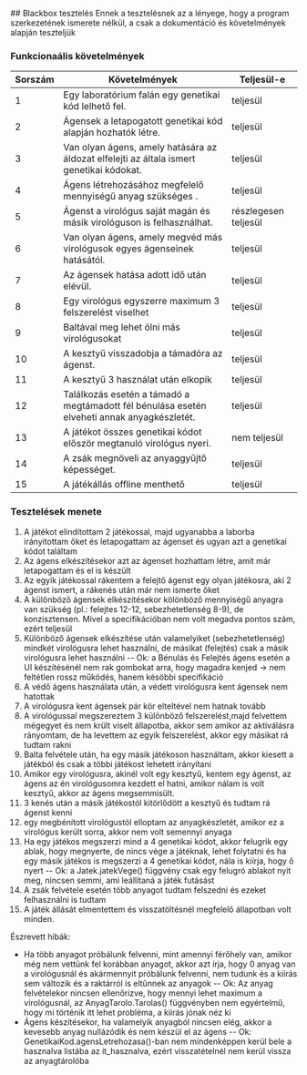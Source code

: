 
﻿## Blackbox tesztelés
Ennek a tesztelésnek az a lényege, hogy a program szerkezetének ismerete nélkül, a csak a dokumentáció és követelmények alapján teszteljük
### Funkcionaális követelmények

|Sorszám| Követelmények | Teljesül-e |
|--|--|--|
|1| Egy laboratórium falán egy genetikai kód lelhető fel. | teljesül |
|2| Ágensek a letapogatott genetikai kód alapján hozhatók létre.|teljesül|
|3|Van olyan ágens, amely hatására az áldozat elfelejti az általa ismert genetikai kódokat.|teljesül|
|4| Ágens létrehozásához megfelelő mennyiségű anyag szükséges . | teljesül |
|5| Ágenst a virológus saját magán és másik virológuson is felhasználhat.|részlegesen teljesül|
|6| Van olyan ágens, amely megvéd más virológusok egyes ágenseinek hatásától.|teljesül|
|7| Az ágensek hatása adott idő után elévül. | teljesül |
|8| Egy virológus egyszerre maximum 3 felszerelést viselhet|teljesül|
|9| Baltával meg lehet ölni más virológusokat | teljesül |
|10|A kesztyű visszadobja a támadóra az ágenst.| teljesül |
|11| A kesztyű 3 használat után elkopik| teljesül |
|12| Találkozás esetén a támadó a megtámadott fél bénulása esetén elveheti annak anyagkészletét.|teljesül|
|13| A játékot összes genetikai kódot először megtanuló virológus nyeri. | nem teljesül |
|14| A zsák megnöveli az anyaggyűjtő képességet.| teljesül|
|15| A játékállás offline menthető| teljesül|
### Tesztelések menete

   1. A játékot elindítottam 2 játékossal, majd ugyanabba a laborba irányítottam őket és letapogattam az ágenset és ugyan azt a genetikai kódot találtam
  2.  Az ágens elkészítésekor azt az ágenset hozhattam létre, amit már letapogattam és el is készült
  3.  Az egyik játékossal rákentem a felejtő ágenst egy olyan játékosra, aki 2 ágenst ismert, a rákenés után már nem ismerte őket
  4.  A különböző ágensek elkészítésekor kölönböző mennyiségű anyagra van szükség (pl.: felejtes 12-12, sebezhetetlenség 8-9), de konzisztensen. Mivel a specifikációban nem volt megadva pontos szám, ezért teljesül
  5.  Különböző ágensek elkészítése után valamelyiket (sebezhetetlenség) mindkét virológusra lehet használni, de másikat (felejtés) csak a másik virológusra lehet használni -- Ok: a Bénulás és Felejtés ágens esetén a UI készítésénél nem rak gombokat arra, hogy magadra kenjed -> nem feltétlen rossz működés, hanem késöbbi specifikáció
  6.  A védő ágens használata után, a védett virológusra kent ágensek nem hatottak
  7.  A virológusra kent ágensek pár kör elteltével nem hatnak tovább
  8.  A virológussal megszereztem 3 különböző felszerelést,majd felvettem mégegyet és nem krült viselt állapotba, akkor sem amikor az aktiválásra rányomtam, de ha levettem az egyik felszerelést, akkor egy másikat rá tudtam rakni
  9.  Balta felvétele után, ha egy másik játékoson használtam, akkor kiesett a játékból és csak a többi játékost lehetett irányítani
  10.  Amikor egy virológusra, akinél volt egy kesztyű, kentem egy ágenst, az ágens az én virológusomra kezdett el hatni, amikor nálam is volt kesztyű, akkor az ágens megsemmisült.
  11.  3 kenés után a másik játékostól kitörlődött a kesztyű és tudtam rá ágenst kenni
  12.  egy megbénított virológustól elloptam az anyagkészletét, amikor ez a virológus került sorra, akkor nem volt semennyi anyaga
  13.  Ha egy játékos megszerzi mind a 4 genetikai kódot, akkor felugrik egy ablak, hogy megnyerte, de nincs vége a játéknak, lehet folytatni és ha egy másik játékos is megszerzi a 4 genetikai kódot, nála is kiírja, hogy ő nyert -- Ok: a Jatek.jatekVege() függvény csak egy felugró ablakot nyit meg, nincsen semmi, ami leállítaná a játék futásást
  14.  A zsák felvétele esetén több anyagot tudtam felszedni és ezeket felhasználni is tudtam
  15.  A játék állását elmentettem és visszatöltésnél megfelelő állapotban volt minden.
 
 Észrevett hibák:
 
 - Ha több anyagot próbálunk felvenni, mint amennyi férőhely van, amikor még nem vettünk fel korábban anyagot, akkor azt írja, hogy 0 anyag van a virológusnál és akármennyit próbálunk felvenni, nem tudunk és a kiírás sem változik és a raktárról is eltűnnek az anyagok -- Ok: Az anyag felvételekor nincsen ellenőrizve, hogy mennyi lehet maximum a virológusnál, az AnyagTarolo.Tarolas() függvényben nem egyértelmű, hogy mi történik itt lehet probléma, a kiírás jónak néz ki
 - Ágens készítésekor, ha valamelyik anyagból nincsen elég, akkor a kevesebb anyag nullázódik és nem készül el az ágens -- Ok: GenetikaiKod.agensLetrehozasa()-ban nem mindenképpen kerül bele a hasznalva listába az it_hasznalva, ezért visszatételnél nem kerül vissza az anyagtárolóba

